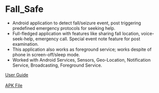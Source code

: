 # Fall_Safe

<ul>
  <li> Android application to detect fall/seizure event, post triggering predefined emergency protocols for seeking help. </li>
  <li> Full-fledged application with features like sharing fall location, voice-seek-help, emergency call. Special event note feature
for post examination.</li>
  <li> This application also works as foreground service; works despite of phone in screen-off/sleep mode.</li>
  <li> Worked with Android Services, Sensors, Geo-Location, Notification Service, Broadcasting, Foreground Service.</li>
</ul>

[User Guide](https://drive.google.com/file/d/1rBYlSlhiWGJFjIV-C8jsMJG4RcSIWoX1/view?usp=sharing)
</br></br>
[APK File](https://drive.google.com/file/d/17PjCxKxM5O5gksVTvRFWrTW59houdHGm/view?usp=sharing)
